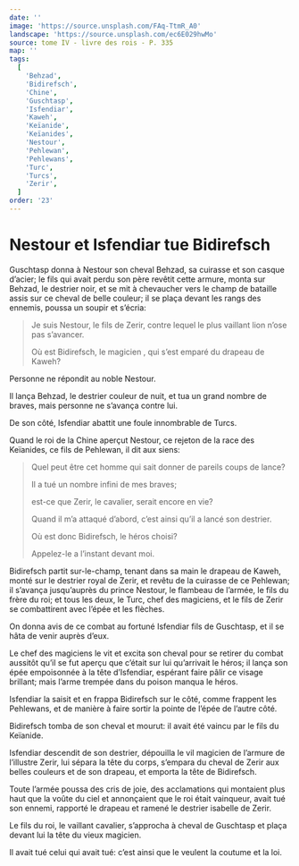 ```yaml
---
date: ''
image: 'https://source.unsplash.com/FAq-TtmR_A0'
landscape: 'https://source.unsplash.com/ec6E029hwMo'
source: tome IV - livre des rois - P. 335
map: ''
tags:
  [
    'Behzad',
    'Bidirefsch',
    'Chine',
    'Guschtasp',
    'Isfendiar',
    'Kaweh',
    'Keïanide',
    'Keïanides',
    'Nestour',
    'Pehlewan',
    'Pehlewans',
    'Turc',
    'Turcs',
    'Zerir',
  ]
order: '23'
---
```


# Nestour et Isfendiar tue Bidirefsch

Guschtasp donna à Nestour son cheval Behzad, sa cuirasse et son casque d’acier; le fils qui avait perdu son père revêtit cette armure, monta sur Behzad, le destrier noir, et se mit à chevaucher vers le champ de bataille assis sur ce cheval de belle couleur; il se plaça devant les rangs des ennemis, poussa un soupir et s’écria:

> Je suis Nestour, le fils de Zerir, contre lequel le plus vaillant lion n’ose pas s’avancer.
>
> Où est Bidirefsch, le magicien , qui s’est emparé du drapeau de Kaweh?

Personne ne répondit au noble Nestour.

Il lança Behzad, le destrier couleur de nuit, et tua un grand nombre de braves, mais personne ne s’avança contre lui.

De son côté, Isfendiar abattit une foule innombrable de Turcs.

Quand le roi de la Chine aperçut Nestour, ce rejeton de la race des Keïanides, ce fils de Pehlewan, il dit aux siens:

> Quel peut être cet homme qui sait donner de pareils coups de lance?
>
> Il a tué un nombre infini de mes braves;
>
> est-ce que Zerir, le cavalier, serait encore en vie?
>
> Quand il m’a attaqué d’abord, c’est ainsi qu’il a lancé son destrier.
>
> Où est donc Bidirefsch, le héros choisi?
>
> Appelez-le a l’instant devant moi.

Bidirefsch partit sur-le-champ, tenant dans sa main le drapeau de Kaweh, monté sur le destrier royal de Zerir, et revêtu de la cuirasse de ce Pehlewan; il s’avança jusqu’auprès du prince Nestour, le flambeau de l’armée, le fils du frère du roi; et tous les deux, le Turc, chef des magiciens, et le fils de Zerir se combattirent avec l’épée et les flèches.

On donna avis de ce combat au fortuné Isfendiar fils de Guschtasp, et il se hâta de venir auprès d’eux.

Le chef des magiciens le vit et excita son cheval pour se retirer du combat aussitôt qu’il se fut aperçu que c’était sur lui qu’arrivait le héros; il lança son épée empoisonnée à la tête d’Isfendiar, espérant faire pâlir ce visage brillant; mais l’arme trempée dans du poison manqua le héros.

Isfendiar la saisit et en frappa Bidirefsch sur le côté, comme frappent les Pehlewans, et de manière à faire sortir la pointe de l’épée de l’autre côté.

Bidirefsch tomba de son cheval et mourut: il avait été vaincu par le fils du Keïanide.

Isfendiar descendit de son destrier, dépouilla le vil magicien de l’armure de l’illustre Zerir, lui sépara la tête du corps, s’empara du cheval de Zerir aux belles couleurs et de son drapeau, et emporta la tête de Bidirefsch.

Toute l’armée poussa des cris de joie, des acclamations qui montaient plus haut que la voûte du ciel et annonçaient que le roi était vainqueur, avait tué son ennemi, rapporté le drapeau et ramené le destrier isabelle de Zerir.

Le fils du roi, le vaillant cavalier, s’approcha à cheval de Guschtasp et plaça devant lui la tête du vieux magicien.

Il avait tué celui qui avait tué: c’est ainsi que le veulent la coutume et la loi.

